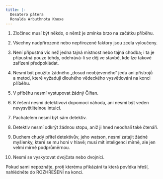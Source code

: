 ```yaml
---
title: |-
  Desatero pátera
  Ronalda Arbuthnota Knoxe
---
```


1) Zločinec musí být někdo, o němž je zmínka brzo na začátku příběhu.

2) Všechny nadpřirozené nebo nepřirozené faktory jsou zcela vyloučeny.

3) Není přípustná víc než jedna tajná místnost nebo tajná chodba; i ta je přípustná pouze tehdy, odehrává-li se děj ve stavbě, kde lze takové zařízení předpokládat.

4) Nesmí být použito žádného „dosud neobjeveného“ jedu ani přístrojů a metod, které vyžadují dlouhého vědeckého vysvětlování na konci příběhu.

5) V příběhu nesmí vystupovat žádný Číňan.

6) K řešení nesmí detektivovi dopomoci náhoda, ani nesmí být veden nevysvětlitelnou intuicí.

7) Pachatelem nesmí být sám detektiv.

8) Detektiv nesmí odkrýt žádnou stopu, aniž ji hned neodhalí také čtenáři.

9) Duchem chudý přítel detektivův, jeho watson, nesmí zatajit žádné myšlenky, které se mu honí v hlavě; musí mít inteligenci mírně, ale jen velmi mírně podprůměrnou.

10) Nesmí se vyskytovat dvojčata nebo dvojníci.

Pokud sami nepoznáte, proti kterému přikázání ta která povídka hřeší, nahlédněte do ROZHŘEŠENÍ na konci.

